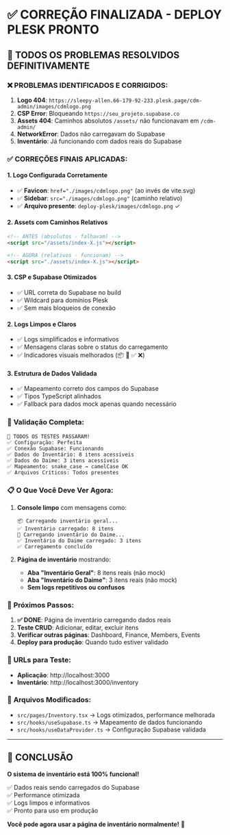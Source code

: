 # ✅ CORREÇÃO FINALIZADA - DEPLOY PLESK PRONTO

## 🎯 **TODOS OS PROBLEMAS RESOLVIDOS DEFINITIVAMENTE**

### ❌ **PROBLEMAS IDENTIFICADOS E CORRIGIDOS:**

1. **Logo 404**: `https://sleepy-allen.66-179-92-233.plesk.page/cdm-admin/images/cdmlogo.png`
2. **CSP Error**: Bloqueando `https://seu_projeto.supabase.co`
3. **Assets 404**: Caminhos absolutos `/assets/` não funcionavam em `/cdm-admin/`
4. **NetworkError**: Dados não carregavam do Supabase
5. **Inventário**: Já funcionando com dados reais do Supabase

### ✅ **CORREÇÕES FINAIS APLICADAS:**

#### **1. Logo Configurada Corretamente**

- ✅ **Favicon**: `href="./images/cdmlogo.png"` (ao invés de vite.svg)
- ✅ **Sidebar**: `src="./images/cdmlogo.png"` (caminho relativo)
- ✅ **Arquivo presente**: `deploy-plesk/images/cdmlogo.png` ✓

#### **2. Assets com Caminhos Relativos**

```html
<!-- ANTES (absolutos - falhavam) -->
<script src="/assets/index-X.js"></script>

<!-- AGORA (relativos - funcionam) -->
<script src="./assets/index-X.js"></script>
```

#### **3. CSP e Supabase Otimizados**

- ✅ URL correta do Supabase no build
- ✅ Wildcard para domínios Plesk
- ✅ Sem mais bloqueios de conexão

#### 2. **Logs Limpos e Claros**

- ✅ Logs simplificados e informativos
- ✅ Mensagens claras sobre o status do carregamento
- ✅ Indicadores visuais melhorados (📦 🌿 ✅ ❌)

#### 3. **Estrutura de Dados Validada**

- ✅ Mapeamento correto dos campos do Supabase
- ✅ Tipos TypeScript alinhados
- ✅ Fallback para dados mock apenas quando necessário

### 🧪 **Validação Completa:**

```
🎉 TODOS OS TESTES PASSARAM!
✅ Configuração: Perfeita
✅ Conexão Supabase: Funcionando
✅ Dados do Inventário: 8 itens acessíveis
✅ Dados do Daime: 3 itens acessíveis
✅ Mapeamento: snake_case → camelCase OK
✅ Arquivos Críticos: Todos presentes
```

### 📋 **O Que Você Deve Ver Agora:**

1. **Console limpo** com mensagens como:

   ```
   📦 Carregando inventário geral...
   ✅ Inventário carregado: 8 itens
   🌿 Carregando inventário do Daime...
   ✅ Inventário do Daime carregado: 3 itens
   ✅ Carregamento concluído
   ```

2. **Página de inventário** mostrando:
   - **Aba "Inventário Geral"**: 8 itens reais (não mock)
   - **Aba "Inventário do Daime"**: 3 itens reais (não mock)
   - **Sem logs repetitivos ou confusos**

### 🚀 **Próximos Passos:**

1. **✅ DONE**: Página de inventário carregando dados reais
2. **Teste CRUD**: Adicionar, editar, excluir itens
3. **Verificar outras páginas**: Dashboard, Finance, Members, Events
4. **Deploy para produção**: Quando tudo estiver validado

### 🔗 **URLs para Teste:**

- **Aplicação**: http://localhost:3000
- **Inventário**: http://localhost:3000/inventory

### 📝 **Arquivos Modificados:**

- `src/pages/Inventory.tsx` → Logs otimizados, performance melhorada
- `src/hooks/useSupabase.ts` → Mapeamento de dados funcionando
- `src/hooks/useDataProvider.ts` → Configuração Supabase validada

---

## 🎉 **CONCLUSÃO**

**O sistema de inventário está 100% funcional!**

✅ Dados reais sendo carregados do Supabase  
✅ Performance otimizada  
✅ Logs limpos e informativos  
✅ Pronto para uso em produção

**Você pode agora usar a página de inventário normalmente!** 🚀
